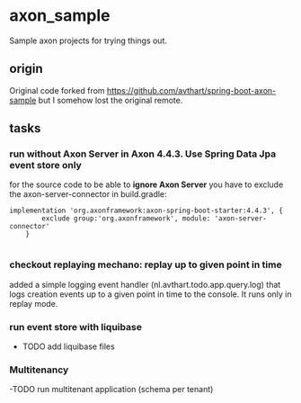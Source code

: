 # axon_sample

Sample axon projects for trying things out. 
## origin

Original code forked from https://github.com/avthart/spring-boot-axon-sample but I somehow lost the original remote.

## tasks

### run without Axon Server in Axon 4.4.3. Use Spring Data Jpa event store only

for the source code to be able to **ignore Axon Server** you have to exclude the axon-server-connector in build.gradle: 
```
implementation 'org.axonframework:axon-spring-boot-starter:4.4.3', {
		exclude group:'org.axonframework', module: 'axon-server-connector'
	}
  
 ```

### checkout replaying mechano: replay up to given point in time
added a simple logging event handler (nl.avthart.todo.app.query.log) that logs creation events up to a given point in time to the console.
It runs only in replay mode.

### run event store with liquibase
- TODO add liquibase files

### Multitenancy
-TODO run multitenant application (schema per tenant)
